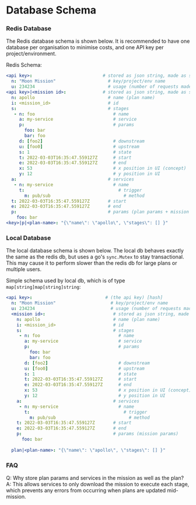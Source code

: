 
# Database Schema

### Redis Database

The Redis database schema is shown below.
It is recommended to have one database per organisation to minimise costs, and one API key per project/environment.

Redis Schema:

```yaml
<api key>:                           # stored as json string, made as small as possible
  n: "Moon Mission"                    # key/project/env name
  u: 234234                            # usage (number of requests made to this key)
<api key>|<mission id>:              # stored as json string, made as small as possible
  n: apollo                            # name (plan name)
  i: <mission_id>                      # id
  s:                                   # stages
   - n: foo                              # name
     a: my-service                       # service
     p:                                  # params
       foo: bar                          
       bar: foo
     d: [foo2]                           # downstream 
     u: [foo0]                           # upstream
     s: 1                                # state
     t: 2022-03-03T16:35:47.559127Z      # start
     e: 2022-03-03T16:35:47.559127Z      # end
     x: 53                               # x position in UI (concept)
     y: 12                               # y position in UI
  a:                                   # services
   - n: my-service                       # name
     t:                                    # trigger
       m: pub/sub                            # method
  t: 2022-03-03T16:35:47.559127Z       # start
  e: 2022-03-03T16:35:47.559127Z       # end
  p:                                   # params (plan params + mission params)
    foo: bar
<key>|p|<plan-name>: "{\"name\": \"apollo\", \"stages\": [] }"
```

### Local Database

The local database schema is shown below. The local db behaves exactly the same as the redis db, 
but uses a go's `sync.Mutex` to stay transactional. 
This may cause it to perform slower than the redis db for large plans or multiple users. 

Simple schema used by local db, which is of type `map[string]map[string]string`:

```yaml
<api key>:                            # (the api key) [hash]
  n: "Moon Mission"                     # key/project/env name
  u: 234234                             # usage (number of requests made to this key)
  <mission id>:                          # stored as json string, made as small as possible
    n: apollo                            # name (plan name)
    i: <mission_id>                      # id
    s:                                   # stages
     - n: foo                              # name
       a: my-service                       # service
       p:                                  # params
         foo: bar
         bar: foo
       d: [foo2]                           # downstream 
       u: [foo0]                           # upstream
       s: 1                                # state
       t: 2022-03-03T16:35:47.559127Z      # start
       e: 2022-03-03T16:35:47.559127Z      # end
       x: 53                               # x position in UI (concept)
       y: 12                               # y position in UI
    a:                                   # services
     - n: my-service                       # name
       t:                                    # trigger
         m: pub/sub                            # method
    t: 2022-03-03T16:35:47.559127Z       # start
    e: 2022-03-03T16:35:47.559127Z       # end
    p:                                   # params (mission params)
      foo: bar
  
  plan|<plan-name>: "{\"name\": \"apollo\", \"stages\": [] }"

```

### FAQ

Q: Why store plan params and services in the mission as well as the plan?
A: This allows services to only download the mission to execute each stage, which prevents any errors from occurring when plans are updated mid-mission.
